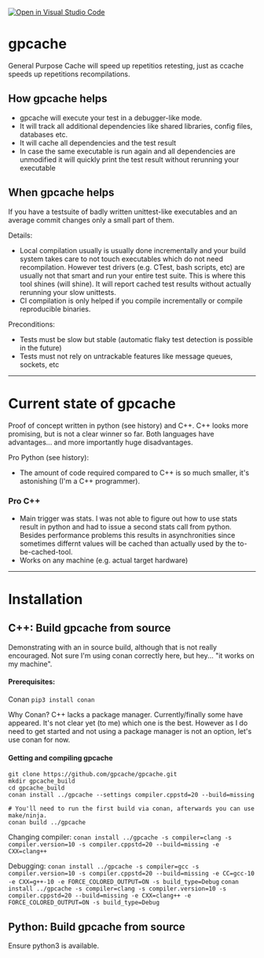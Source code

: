 [![Open in Visual Studio Code](https://open.vscode.dev/badges/open-in-vscode.svg)](https://open.vscode.dev/gpcache/gpcache)

# gpcache
General Purpose Cache will speed up repetitios retesting, just as ccache speeds up repetitions recompilations.

## How gpcache helps
- gpcache will execute your test in a debugger-like mode.
- It will track all additional dependencies like shared libraries, config files, databases etc.
- It will cache all dependencies and the test result
- In case the same executable is run again and all dependencies are unmodified it will quickly print the test result without rerunning your executable

## When gpcache helps
If you have a testsuite of badly written unittest-like executables and an average commit changes only a small part of them.

Details:
* Local compilation usually is usually done incrementally and your build system takes care to not touch executables which do not need recompilation.
  However test drivers (e.g. CTest, bash scripts, etc) are usually not that smart and run your entire test suite.
  This is where this tool shines (will shine). It will report cached test results without actually rerunning your slow unittests.
* CI compilation is only helped if you compile incrementally or compile reproducible binaries.

Preconditions:
* Tests must be slow but stable (automatic flaky test detection is possible in the future)
* Tests must not rely on untrackable features like message queues, sockets, etc

---

# Current state of gpcache
Proof of concept written in python (see history) and C++.
C++ looks more promising, but is not a clear winner so far.
Both languages have advantages... and more importantly huge disadvantages.

Pro Python (see history):
* The amount of code required compared to C++ is so much smaller, it's astonishing (I'm a C++ programmer).

### Pro C++
* Main trigger was stats. I was not able to figure out how to use stats result in python and had to issue a second stats call from python.
  Besides performance problems this results in asynchronities since sometimes differnt values will be cached than actually used by the to-be-cached-tool.
* Works on any machine (e.g. actual target hardware)

---
# Installation

## C++: Build gpcache from source
Demonstrating with an in source build, although that is not really encouraged.
Not sure I'm using conan correctly here, but hey... "it works on my machine".

#### Prerequisites:
Conan
`pip3 install conan`

Why Conan?
C++ lacks a package manager. Currently/finally some have appeared.
It's not clear yet (to me) which one is the best.
However as I do need to get started and not using a package manager is not an option, let's use conan for now.

#### Getting and compiling gpcache
```
git clone https://github.com/gpcache/gpcache.git
mkdir gpcache_build
cd gpcache_build
conan install ../gpcache --settings compiler.cppstd=20 --build=missing

# You'll need to run the first build via conan, afterwards you can use make/ninja.
conan build ../gpcache
```

Changing compiler:
`conan install ../gpcache -s compiler=clang -s compiler.version=10 -s compiler.cppstd=20 --build=missing -e CXX=clang++`

Debugging:
`conan install ../gpcache -s compiler=gcc -s compiler.version=10 -s compiler.cppstd=20 --build=missing -e CC=gcc-10 -e CXX=g++-10 -e FORCE_COLORED_OUTPUT=ON -s build_type=Debug`
`conan install ../gpcache -s compiler=clang -s compiler.version=10 -s compiler.cppstd=20 --build=missing -e CXX=clang++ -e FORCE_COLORED_OUTPUT=ON -s build_type=Debug`


## Python: Build gpcache from source
Ensure python3 is available.
